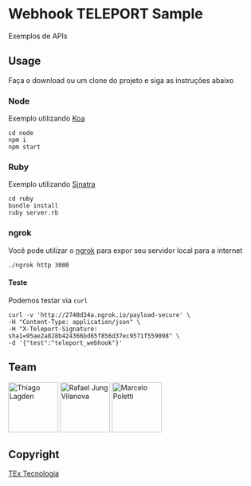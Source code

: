 # Webhook TELEPORT Sample 

Exemplos de APIs


## Usage

Faça o download ou um clone do projeto e siga as instruções abaixo


### Node

Exemplo utilizando [Koa](http://koajs.com/)

```shell
cd node
npm i
npm start
```

### Ruby

Exemplo utilizando [Sinatra](http://www.sinatrarb.com/)

```shell
cd ruby
bundle install
ruby server.rb
```

### ngrok

Você pode utilizar o [ngrok](https://ngrok.com/download) para expor seu servidor local para a internet

```shell
./ngrok http 3000
```

#### Teste

Podemos testar via `curl`

```shell
curl -v 'http://2740d34a.ngrok.io/payload-secure' \
-H "Content-Type: application/json" \
-H "X-Teleport-Signature: sha1=95ae2a828b424366bd65f856d37ec9571f559098" \
-d '{"test":"teleport_webhook"}'
```

## Team

[<img src="https://avatars.githubusercontent.com/u/130963?s=390" alt="Thiago Lagden" width="100">](http://lagden.in) 
[<img src="https://avatars.githubusercontent.com/u/16941680?s=390" alt="Rafael Jung Vilanova" width="100">](https://github.com/rafajv)
[<img src="https://avatars.githubusercontent.com/u/16021345?s=390" alt="Marcelo Poletti" width="100">](https://github.com/PolettiTex)


## Copyright

[TEx Tecnologia](https://www.textecnologia.com.br/)
